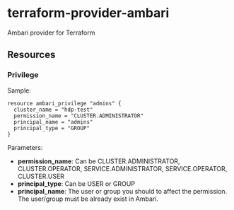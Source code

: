 # terraform-provider-ambari
Ambari provider for Terraform


## Resources

### Privilege

Sample:

```
resource ambari_privilege "admins" {
  cluster_name = "hdp-test"
  permission_name = "CLUSTER.ADMINISTRATOR"
  principal_name = "admins"
  principal_type = "GROUP"
}
```

Parameters:
- **permission_name**: Can be CLUSTER.ADMINISTRATOR, CLUSTER.OPERATOR, SERVICE.ADMINISTRATOR, SERVICE.OPERATOR, CLUSTER.USER
- **principal_type**: Can be USER or GROUP
- **principal_name**: The user or group you should to affect the permission. The user/group must be already exist in Ambari.

